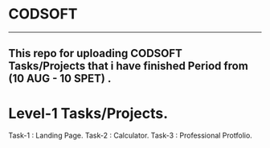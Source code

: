 # CODSOFT
---------------------------------------
This repo for uploading CODSOFT Tasks/Projects that i have finished
Period from (10 AUG - 10 SPET) .
--------------------------------------
# Level-1 Tasks/Projects.
Task-1 : Landing Page.
Task-2 : Calculator.
Task-3 : Professional Protfolio.
